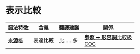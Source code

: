 # 表示比較

|語法特徵|含義|翻譯建議|關係|
|-|-|-|-|
|[來**源**格](https://assets-hk.wikipali.org/pali-handbook/zh-Hans/declension/abl.html)|表達**比較**|比……多|[**參照** ➡ **形容詞**比較級<br>COC](https://assets-hk.wikipali.org/pali-handbook/zh-Hans/basic-relation/abl/abl-coc.html)|
